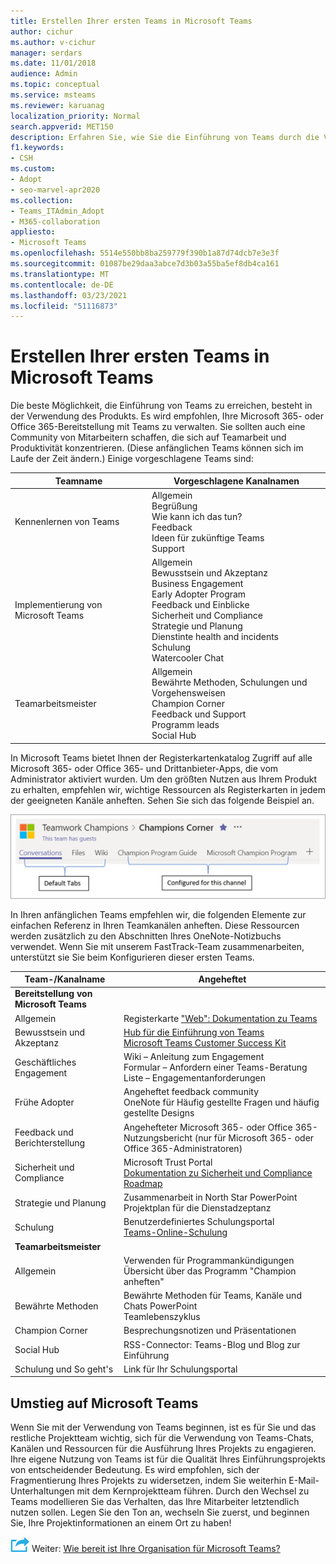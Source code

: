 ```yaml
---
title: Erstellen Ihrer ersten Teams in Microsoft Teams
author: cichur
ms.author: v-cichur
manager: serdars
ms.date: 11/01/2018
audience: Admin
ms.topic: conceptual
ms.service: msteams
ms.reviewer: karuanag
localization_priority: Normal
search.appverid: MET150
description: Erfahren Sie, wie Sie die Einführung von Teams durch die Verwaltung Ihrer Microsoft 365- oder Office 365-Bereitstellung mit Teams sowie das Anheften wichtiger Ressourcen als Registerkarten in den entsprechenden Kanälen anheften.
f1.keywords:
- CSH
ms.custom:
- Adopt
- seo-marvel-apr2020
ms.collection:
- Teams_ITAdmin_Adopt
- M365-collaboration
appliesto:
- Microsoft Teams
ms.openlocfilehash: 5514e550bb8ba259779f390b1a87d74dcb7e3e3f
ms.sourcegitcommit: 01087be29daa3abce7d3b03a55ba5ef8db4ca161
ms.translationtype: MT
ms.contentlocale: de-DE
ms.lasthandoff: 03/23/2021
ms.locfileid: "51116873"
---
```

# <a name="create-your-first-teams-in-microsoft-teams"></a>Erstellen Ihrer ersten Teams in Microsoft Teams

Die beste Möglichkeit, die Einführung von Teams zu erreichen, besteht in der Verwendung des Produkts. Es wird empfohlen, Ihre Microsoft 365- oder Office 365-Bereitstellung mit Teams zu verwalten. Sie sollten auch eine Community von Mitarbeitern schaffen, die sich auf Teamarbeit und Produktivität konzentrieren. (Diese anfänglichen Teams können sich im Laufe der Zeit ändern.) Einige vorgeschlagene Teams sind:

| Teamname | Vorgeschlagene Kanalnamen |
| --------- | ---------------------- |
| Kennenlernen von Teams | Allgemein</br> Begrüßung</br> Wie kann ich das tun?</br>Feedback </br> Ideen für zukünftige Teams </br> Support |
| Implementierung von Microsoft Teams | Allgemein <br/> Bewusstsein und Akzeptanz <br/> Business Engagement <br/> Early Adopter Program <br/> Feedback und Einblicke <br/> Sicherheit und Compliance <br/> Strategie und Planung <br/> Dienstinte health and incidents <br/> Schulung <br/> Watercooler Chat |
| Teamarbeitsmeister | Allgemein <br/> Bewährte Methoden, Schulungen und Vorgehensweisen <br/> Champion Corner <br/> Feedback und Support <br/> Programm leads <br/> Social Hub |

In Microsoft Teams [](/microsoftteams/platform/concepts/tabs/tabs-overview) bietet Ihnen der Registerkartenkatalog Zugriff auf alle Microsoft 365- oder Office 365- und Drittanbieter-Apps, die vom Administrator aktiviert wurden. Um den größten Nutzen aus Ihrem Produkt zu erhalten, empfehlen wir, wichtige Ressourcen als Registerkarten in jedem der geeigneten Kanäle anheften. Sehen Sie sich das folgende Beispiel an.

![Screenshot mit Standardregisterkarten und benutzerdefinierten Registerkarten](media/teams-adoption-tab-example.png)

In Ihren anfänglichen Teams empfehlen wir, die folgenden Elemente zur einfachen Referenz in Ihren Teamkanälen anheften. Diese Ressourcen werden zusätzlich zu den Abschnitten Ihres OneNote-Notizbuchs verwendet. Wenn Sie mit unserem FastTrack-Team zusammenarbeiten, unterstützt sie Sie beim Konfigurieren dieser ersten Teams. 

|Team-/Kanalname | Angeheftet |
|----------------- | ---------- |
| **Bereitstellung von Microsoft Teams** ||
| Allgemein | Registerkarte ["Web": Dokumentation zu Teams](./index.yml) |
| Bewusstsein und Akzeptanz | [Hub für die Einführung von Teams](https://aka.ms/DriveTeamsAdoption)<br/>[Microsoft Teams Customer Success Kit](https://aka.ms/TeamsCustomerSuccess)|
| Geschäftliches Engagement | Wiki – Anleitung zum Engagement<br/>Formular – Anfordern einer Teams-Beratung<br/>Liste – Engagementanforderungen |
|Frühe Adopter | Angeheftet feedback community <br/> OneNote für Häufig gestellte Fragen und häufig gestellte Designs |
| Feedback und Berichterstellung | Angehefteter Microsoft 365- oder Office 365-Nutzungsbericht (nur für Microsoft 365- oder Office 365-Administratoren) |
| Sicherheit und Compliance | Microsoft Trust Portal <br/> [Dokumentation zu Sicherheit und Compliance](/office365/securitycompliance/index)<br/> [Roadmap](/office365/securitycompliance/security-roadmap) |
| Strategie und Planung | Zusammenarbeit in North Star PowerPoint <br/> Projektplan für die Dienstadzeptanz |
| Schulung | Benutzerdefiniertes Schulungsportal <br/> [Teams-Online-Schulung](https://aka.ms/TeamsTraining) |
| **Teamarbeitsmeister**|  |
| Allgemein | Verwenden für Programmankündigungen <br/> Übersicht über das Programm "Champion anheften" |
| Bewährte Methoden | Bewährte Methoden für Teams, Kanäle und Chats PowerPoint <br/> Teamlebenszyklus |
| Champion Corner | Besprechungsnotizen und Präsentationen |
| Social Hub | RSS-Connector: Teams-Blog und Blog zur Einführung |
| Schulung und So geht's | Link für Ihr Schulungsportal |

## <a name="making-the-switch-to-microsoft-teams"></a>Umstieg auf Microsoft Teams

Wenn Sie mit der Verwendung von Teams beginnen, ist es für Sie und das restliche Projektteam wichtig, sich für die Verwendung von Teams-Chats, Kanälen und Ressourcen für die Ausführung Ihres Projekts zu engagieren. Ihre eigene Nutzung von Teams ist für die Qualität Ihres Einführungsprojekts von entscheidender Bedeutung. Es wird empfohlen, sich der Fragmentierung Ihres Projekts zu widersetzen, indem Sie weiterhin E-Mail-Unterhaltungen mit dem Kernprojektteam führen. Durch den Wechsel zu Teams modellieren Sie das Verhalten, das Ihre Mitarbeiter letztendlich nutzen sollen. Legen Sie den Ton an, wechseln Sie zuerst, und beginnen Sie, Ihre Projektinformationen an einem Ort zu haben!  

![Ein Symbol mit dem nächsten Schritt ](media/teams-adoption-next-icon.png) Weiter: [Wie bereit ist Ihre Organisation für Microsoft Teams?](teams-adoption-assess-readiness.md)